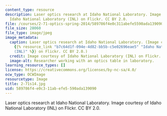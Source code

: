 ```yaml
---
content_type: resource
description: Laser optics research at Idaho National Laboratory. Image courtesy of
  Idaho National Laboratory (INL) on Flickr. CC BY 2.0.
file: /courses/2-71-optics-spring-2014/589786f4e0c311abefe5590ada139090_2-71s14.jpg
file_size: 28060
file_type: image/jpeg
image_metadata:
  caption: Laser optics research at Idaho National Laboratory. (Image courtesy of
    {{% resource_link "b7c64d1f-094e-4d82-bb5b-c5e02696eae5" "Idaho National Laboratory
    (INL)" %}} on Flickr. CC BY 2.0.)
  credit: Image courtesy of Idaho National Laboratory (INL) on Flickr. CC BY 2.0.
  image-alt: Researcher working with an optics table in laboratory.
learning_resource_types: []
license: https://creativecommons.org/licenses/by-nc-sa/4.0/
ocw_type: OCWImage
resourcetype: Image
title: 2-71s14.jpg
uid: 589786f4-e0c3-11ab-efe5-590ada139090
---
```

Laser optics research at Idaho National Laboratory. Image courtesy of Idaho National Laboratory (INL) on Flickr. CC BY 2.0.